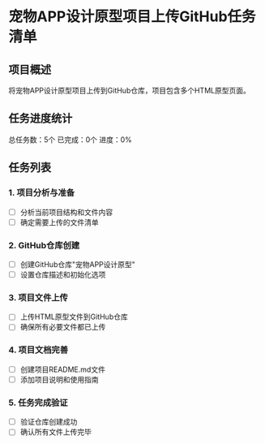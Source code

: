 # 宠物APP设计原型项目上传GitHub任务清单

## 项目概述
将宠物APP设计原型项目上传到GitHub仓库，项目包含多个HTML原型页面。

## 任务进度统计
总任务数：5个
已完成：0个
进度：0%

## 任务列表

### 1. 项目分析与准备
- [ ] 分析当前项目结构和文件内容
- [ ] 确定需要上传的文件清单

### 2. GitHub仓库创建
- [ ] 创建GitHub仓库"宠物APP设计原型"
- [ ] 设置仓库描述和初始化选项

### 3. 项目文件上传
- [ ] 上传HTML原型文件到GitHub仓库
- [ ] 确保所有必要文件都已上传

### 4. 项目文档完善
- [ ] 创建项目README.md文件
- [ ] 添加项目说明和使用指南

### 5. 任务完成验证
- [ ] 验证仓库创建成功
- [ ] 确认所有文件上传完毕 